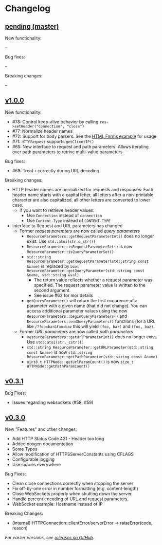 # Changelog

## [pending (master)](https://github.com/fhessel/esp32_https_server/tree/master)

New functionality:

–

Bug fixes:

–

Breaking changes:

–

## [v1.0.0](https://github.com/fhessel/esp32_https_server/releases/tag/v1.0.0)

New functionality:

* #78: Control keep-alive behavior by calling `res->setHeader("Connection", "close")`
* #77: Normalize header names
* #72: Support for body parsers. See the [HTML Forms example](examples/HTML-Forms/HTML-Forms.ino) for usage
* #71: `HTTPRequest` supports `getClientIP()`
* #65: New interface to request and path parameters. Allows iterating over path parameters to retrive multi-value parameters

Bug fixes:

* #69: Treat `+` correctly during URL decoding

Breaking changes:

* HTTP header names are normalized for requests and responses: Each header name starts with a capital letter, all letters after a non-printable character are also capitalized, all other letters are converted to lower case.
   * If you want to retrieve header values:
      * Use `Connection` instead of `connection`
      * Use `Content-Type` instead of `CONTENT-TYPE`
* Interface to Request and URL parameters has changed
   * Former *request paremters* are now called *query parameters*
      * `ResourceParameters::getRequestParameterInt()` does no longer exist. Use `std::atoi(str.c_str())`
      * `ResourceParameter::isRequestParameterSet()` is now `ResourceParameter::isQueryParameterSet()`
      * `std::string ResourceParameter::getRequestParameter(std::string const &name)` is replaced by `bool ResourceParameter::getQueryParameter(std::string const &name, std::string &val)`
         * The return value reflects whether a request parameter was specified. The request parameter value is written to the second argument.
         * See issue #62 for mor details
      * `getQueryParameter()` will return the first occurence of a parameter with a given name (that did not change). You can access additional parameter values using the new `ResourceParameters::beginQueryParameters()` and `ResourceParameters::endQueryParameters()` functions (for a URL like `/?foo=bar&foo=baz` this will yield `(foo, bar)` and `(foo, baz)`.
   * Former *URL parameters* are now called *path parameters*
      * `ResourceParameters::getUrlParameterInt()` does no longer exist. Use `std::atoi(str._cstr())`
      * `std::string ResourceParameter::getURLParameter(std::string const &name)` is now `std::string ResourceParameter::getPathParameter(std::string const &name)`
      * `uint8_t HTTPNode::getUrlParamCount()` is now `size_t HTTPNode::getPathParamCount()`

## [v0.3.1](https://github.com/fhessel/esp32_https_server/releases/tag/v0.3.1)

Bug Fixes:

- Issues regarding websockets (#58, #59)

## [v0.3.0](https://github.com/fhessel/esp32_https_server/releases/tag/v0.3.0)

New "Features" and other changes:

* Add HTTP Status Code 431 - Header too long
* Added doxgen documentation
* Some Typos
* Allow modification of HTTPSServerConstants using CFLAGS
* Configurable logging
* Use spaces everywhere

Bug Fixes:

* Clean close connections correctly when stopping the server
* Fix off-by-one error in number formatting (e.g. content-length)
* Close WebSockets properly when shutting down the server.
* Handle percent encoding of URL and request parameters.
* WebSocket example: Hostname instead of IP

Breaking Changes:

* (internal) HTTPConnection::clientError/serverError -> raiseError(code, reason)

_For earlier versions, see [releases on GitHub](https://github.com/fhessel/esp32_https_server/releases)._
